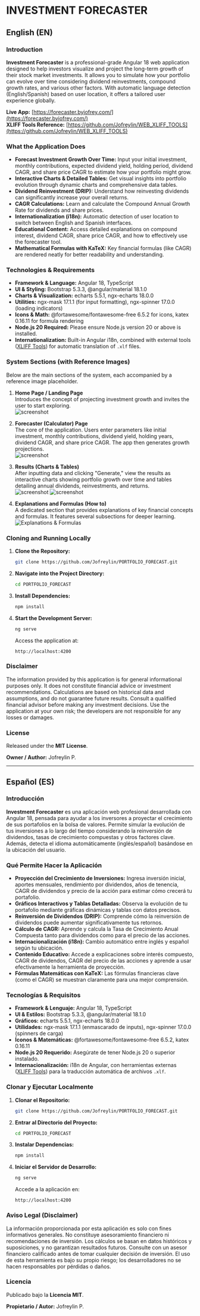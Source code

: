  # INVESTMENT FORECASTER

 ## English (EN)

 ### Introduction
 **Investment Forecaster** is a professional-grade Angular 18 web application designed to help investors visualize and project the long-term growth of their stock market investments. It allows you to simulate how your portfolio can evolve over time considering dividend reinvestments, compound growth rates, and various other factors. With automatic language detection (English/Spanish) based on user location, it offers a tailored user experience globally.

**Live App:** [https://forecaster.byjofrey.com/](https://forecaster.byjofrey.com/)  
**XLIFF Tools Reference:** [https://github.com/Jofreylin/WEB_XLIFF_TOOLS](https://github.com/Jofreylin/WEB_XLIFF_TOOLS)

 ### What the Application Does
 - **Forecast Investment Growth Over Time:** Input your initial investment, monthly contributions, expected dividend yield, holding period, dividend CAGR, and share price CAGR to estimate how your portfolio might grow.
 - **Interactive Charts & Detailed Tables:** Get visual insights into portfolio evolution through dynamic charts and comprehensive data tables.
 - **Dividend Reinvestment (DRIP):** Understand how reinvesting dividends can significantly increase your overall returns.
 - **CAGR Calculations:** Learn and calculate the Compound Annual Growth Rate for dividends and share prices.
 - **Internationalization (i18n):** Automatic detection of user location to switch between English and Spanish interfaces.
 - **Educational Content:** Access detailed explanations on compound interest, dividend CAGR, share price CAGR, and how to effectively use the forecaster tool.
 - **Mathematical Formulas with KaTeX:** Key financial formulas (like CAGR) are rendered neatly for better readability and understanding.

 ### Technologies & Requirements
 - **Framework & Language:** Angular 18, TypeScript
 - **UI & Styling:** Bootstrap 5.3.3, @angular/material 18.1.0
 - **Charts & Visualization:** echarts 5.5.1, ngx-echarts 18.0.0
 - **Utilities:** ngx-mask 17.1.1 (for input formatting), ngx-spinner 17.0.0 (loading indicators)
 - **Icons & Math:** @fortawesome/fontawesome-free 6.5.2 for icons, katex 0.16.11 for formula rendering
 - **Node.js 20 Required:** Please ensure Node.js version 20 or above is installed.
 - **Internationalization:** Built-in Angular i18n, combined with external tools ([XLIFF Tools](https://github.com/Jofreylin/WEB_XLIFF_TOOLS)) for automatic translation of `.xlf` files.

 ### System Sections (with Reference Images)
 Below are the main sections of the system, each accompanied by a reference image placeholder. 

 1. **Home Page / Landing Page**  
    Introduces the concept of projecting investment growth and invites the user to start exploring.  
    ![screenshot](./screenshots/home.png)

 2. **Forecaster (Calculator) Page**  
    The core of the application. Users enter parameters like initial investment, monthly contributions, dividend yield, holding years, dividend CAGR, and share price CAGR. The app then generates growth projections.  
    ![screenshot](./screenshots/forecaster.png)

 3. **Results (Charts & Tables)**  
    After inputting data and clicking "Generate," view the results as interactive charts showing portfolio growth over time and tables detailing annual dividends, reinvestments, and returns.  
    ![screenshot](./screenshots/chart.png)
     ![screenshot](./screenshots/table.png)

 5. **Explanations and Formulas (How to)**  
    A dedicated section that provides explanations of key financial concepts and formulas. It features several subsections for deeper learning.  
    ![Explanations & Formulas](./screenshots/explanations.png)




 ### Cloning and Running Locally
 1. **Clone the Repository:**
    ```bash
    git clone https://github.com/Jofreylin/PORTFOLIO_FORECAST.git
    ```

 2. **Navigate into the Project Directory:**
    ```bash
    cd PORTFOLIO_FORECAST
    ```

 3. **Install Dependencies:**
    ```bash
    npm install
    ```

 4. **Start the Development Server:**
    ```bash
    ng serve
    ```
    Access the application at:
    ```
    http://localhost:4200
    ```

 ### Disclaimer
 The information provided by this application is for general informational purposes only. It does not constitute financial advice or investment recommendations. Calculations are based on historical data and assumptions, and do not guarantee future results. Consult a qualified financial advisor before making any investment decisions. Use the application at your own risk; the developers are not responsible for any losses or damages.

 ### License
 Released under the **MIT License**.

 **Owner / Author:** Jofreylin P.

 ---

 ## Español (ES)

 ### Introducción
 **Investment Forecaster** es una aplicación web profesional desarrollada con Angular 18, pensada para ayudar a los inversores a proyectar el crecimiento de sus portafolios en la bolsa de valores. Permite simular la evolución de tus inversiones a lo largo del tiempo considerando la reinversión de dividendos, tasas de crecimiento compuestas y otros factores clave. Además, detecta el idioma automáticamente (inglés/español) basándose en la ubicación del usuario.

 ### Qué Permite Hacer la Aplicación
 - **Proyección del Crecimiento de Inversiones:** Ingresa inversión inicial, aportes mensuales, rendimiento por dividendos, años de tenencia, CAGR de dividendos y precio de la acción para estimar cómo crecerá tu portafolio.
 - **Gráficos Interactivos y Tablas Detalladas:** Observa la evolución de tu portafolio mediante gráficas dinámicas y tablas con datos precisos.
 - **Reinversión de Dividendos (DRIP):** Comprende cómo la reinversión de dividendos puede aumentar significativamente tus retornos.
 - **Cálculo de CAGR:** Aprende y calcula la Tasa de Crecimiento Anual Compuesta tanto para dividendos como para el precio de las acciones.
 - **Internacionalización (i18n):** Cambio automático entre inglés y español según tu ubicación.
 - **Contenido Educativo:** Accede a explicaciones sobre interés compuesto, CAGR de dividendos, CAGR del precio de las acciones y aprende a usar efectivamente la herramienta de proyección.
 - **Fórmulas Matemáticas con KaTeX:** Las fórmulas financieras clave (como el CAGR) se muestran claramente para una mejor comprensión.

 ### Tecnologías & Requisitos
 - **Framework & Lenguaje:** Angular 18, TypeScript
 - **UI & Estilos:** Bootstrap 5.3.3, @angular/material 18.1.0
 - **Gráficos:** echarts 5.5.1, ngx-echarts 18.0.0
 - **Utilidades:** ngx-mask 17.1.1 (enmascarado de inputs), ngx-spinner 17.0.0 (spinners de carga)
 - **Íconos & Matemáticas:** @fortawesome/fontawesome-free 6.5.2, katex 0.16.11
 - **Node.js 20 Requerido:** Asegúrate de tener Node.js 20 o superior instalado.
 - **Internacionalización:** i18n de Angular, con herramientas externas ([XLIFF Tools](https://github.com/Jofreylin/WEB_XLIFF_TOOLS)) para la traducción automática de archivos `.xlf`.


 ### Clonar y Ejecutar Localmente
 1. **Clonar el Repositorio:**
    ```bash
    git clone https://github.com/Jofreylin/PORTFOLIO_FORECAST.git
    ```

 2. **Entrar al Directorio del Proyecto:**
    ```bash
    cd PORTFOLIO_FORECAST
    ```

 3. **Instalar Dependencias:**
    ```bash
    npm install
    ```

 4. **Iniciar el Servidor de Desarrollo:**
    ```bash
    ng serve
    ```
    Accede a la aplicación en:
    ```
    http://localhost:4200
    ```

 ### Aviso Legal (Disclaimer)
 La información proporcionada por esta aplicación es solo con fines informativos generales. No constituye asesoramiento financiero ni recomendaciones de inversión. Los cálculos se basan en datos históricos y suposiciones, y no garantizan resultados futuros. Consulte con un asesor financiero calificado antes de tomar cualquier decisión de inversión. El uso de esta herramienta es bajo su propio riesgo; los desarrolladores no se hacen responsables por pérdidas o daños.

 ### Licencia
 Publicado bajo la **Licencia MIT**.

 **Propietario / Autor:** Jofreylin P.
